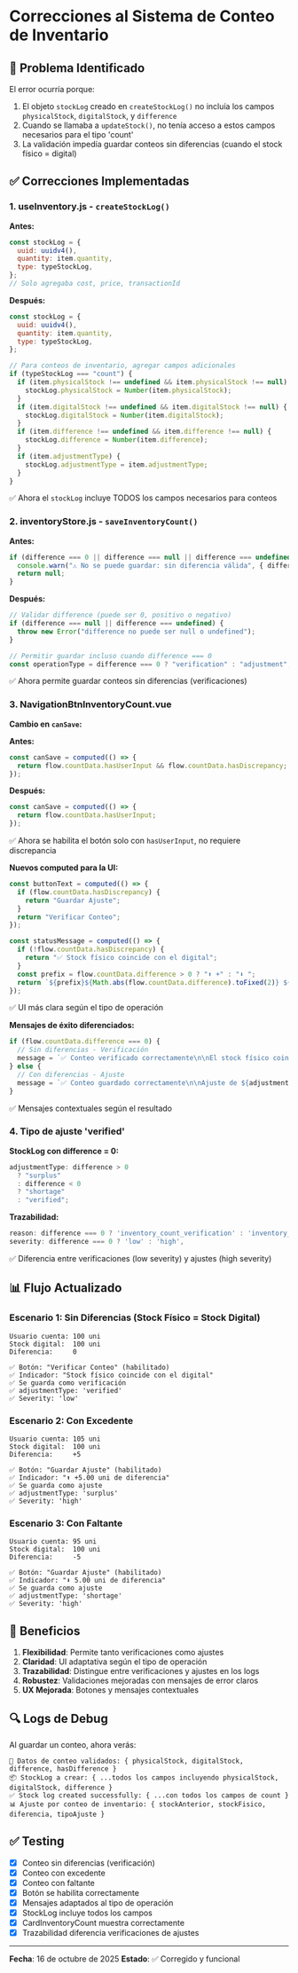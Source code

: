 # Correcciones al Sistema de Conteo de Inventario

## 🐛 Problema Identificado

El error ocurría porque:

1. El objeto `stockLog` creado en `createStockLog()` no incluía los campos `physicalStock`, `digitalStock`, y `difference`
2. Cuando se llamaba a `updateStock()`, no tenía acceso a estos campos necesarios para el tipo 'count'
3. La validación impedía guardar conteos sin diferencias (cuando el stock físico = digital)

## ✅ Correcciones Implementadas

### 1. **useInventory.js - `createStockLog()`**

**Antes:**

```javascript
const stockLog = {
  uuid: uuidv4(),
  quantity: item.quantity,
  type: typeStockLog,
};
// Solo agregaba cost, price, transactionId
```

**Después:**

```javascript
const stockLog = {
  uuid: uuidv4(),
  quantity: item.quantity,
  type: typeStockLog,
};

// Para conteos de inventario, agregar campos adicionales
if (typeStockLog === "count") {
  if (item.physicalStock !== undefined && item.physicalStock !== null) {
    stockLog.physicalStock = Number(item.physicalStock);
  }
  if (item.digitalStock !== undefined && item.digitalStock !== null) {
    stockLog.digitalStock = Number(item.digitalStock);
  }
  if (item.difference !== undefined && item.difference !== null) {
    stockLog.difference = Number(item.difference);
  }
  if (item.adjustmentType) {
    stockLog.adjustmentType = item.adjustmentType;
  }
}
```

✅ Ahora el `stockLog` incluye TODOS los campos necesarios para conteos

### 2. **inventoryStore.js - `saveInventoryCount()`**

**Antes:**

```javascript
if (difference === 0 || difference === null || difference === undefined) {
  console.warn("⚠️ No se puede guardar: sin diferencia válida", { difference });
  return null;
}
```

**Después:**

```javascript
// Validar difference (puede ser 0, positivo o negativo)
if (difference === null || difference === undefined) {
  throw new Error("difference no puede ser null o undefined");
}

// Permitir guardar incluso cuando difference === 0
const operationType = difference === 0 ? "verification" : "adjustment";
```

✅ Ahora permite guardar conteos sin diferencias (verificaciones)

### 3. **NavigationBtnInventoryCount.vue**

**Cambio en `canSave`:**

**Antes:**

```javascript
const canSave = computed(() => {
  return flow.countData.hasUserInput && flow.countData.hasDiscrepancy;
});
```

**Después:**

```javascript
const canSave = computed(() => {
  return flow.countData.hasUserInput;
});
```

✅ Ahora se habilita el botón solo con `hasUserInput`, no requiere discrepancia

**Nuevos computed para la UI:**

```javascript
const buttonText = computed(() => {
  if (flow.countData.hasDiscrepancy) {
    return "Guardar Ajuste";
  }
  return "Verificar Conteo";
});

const statusMessage = computed(() => {
  if (!flow.countData.hasDiscrepancy) {
    return "✅ Stock físico coincide con el digital";
  }
  const prefix = flow.countData.difference > 0 ? "⬆️ +" : "⬇️ ";
  return `${prefix}${Math.abs(flow.countData.difference).toFixed(2)} ${unit}`;
});
```

✅ UI más clara según el tipo de operación

**Mensajes de éxito diferenciados:**

```javascript
if (flow.countData.difference === 0) {
  // Sin diferencias - Verificación
  message = `✅ Conteo verificado correctamente\n\nEl stock físico coincide...`;
} else {
  // Con diferencias - Ajuste
  message = `✅ Conteo guardado correctamente\n\nAjuste de ${adjustmentType}...`;
}
```

✅ Mensajes contextuales según el resultado

### 4. **Tipo de ajuste 'verified'**

**StockLog con difference = 0:**

```javascript
adjustmentType: difference > 0
  ? "surplus"
  : difference < 0
  ? "shortage"
  : "verified";
```

**Trazabilidad:**

```javascript
reason: difference === 0 ? 'inventory_count_verification' : 'inventory_count_adjustment',
severity: difference === 0 ? 'low' : 'high',
```

✅ Diferencia entre verificaciones (low severity) y ajustes (high severity)

## 📊 Flujo Actualizado

### Escenario 1: Sin Diferencias (Stock Físico = Stock Digital)

```
Usuario cuenta: 100 uni
Stock digital:  100 uni
Diferencia:     0

✅ Botón: "Verificar Conteo" (habilitado)
✅ Indicador: "Stock físico coincide con el digital"
✅ Se guarda como verificación
✅ adjustmentType: 'verified'
✅ Severity: 'low'
```

### Escenario 2: Con Excedente

```
Usuario cuenta: 105 uni
Stock digital:  100 uni
Diferencia:     +5

✅ Botón: "Guardar Ajuste" (habilitado)
✅ Indicador: "⬆️ +5.00 uni de diferencia"
✅ Se guarda como ajuste
✅ adjustmentType: 'surplus'
✅ Severity: 'high'
```

### Escenario 3: Con Faltante

```
Usuario cuenta: 95 uni
Stock digital:  100 uni
Diferencia:     -5

✅ Botón: "Guardar Ajuste" (habilitado)
✅ Indicador: "⬇️ 5.00 uni de diferencia"
✅ Se guarda como ajuste
✅ adjustmentType: 'shortage'
✅ Severity: 'high'
```

## 🎯 Beneficios

1. **Flexibilidad**: Permite tanto verificaciones como ajustes
2. **Claridad**: UI adaptativa según el tipo de operación
3. **Trazabilidad**: Distingue entre verificaciones y ajustes en los logs
4. **Robustez**: Validaciones mejoradas con mensajes de error claros
5. **UX Mejorada**: Botones y mensajes contextuales

## 🔍 Logs de Debug

Al guardar un conteo, ahora verás:

```
💾 Datos de conteo validados: { physicalStock, digitalStock, difference, hasDifference }
📦 StockLog a crear: { ...todos los campos incluyendo physicalStock, digitalStock, difference }
✅ Stock log created successfully: { ...con todos los campos de count }
📊 Ajuste por conteo de inventario: { stockAnterior, stockFisico, diferencia, tipoAjuste }
```

## ✅ Testing

- [x] Conteo sin diferencias (verificación)
- [x] Conteo con excedente
- [x] Conteo con faltante
- [x] Botón se habilita correctamente
- [x] Mensajes adaptados al tipo de operación
- [x] StockLog incluye todos los campos
- [x] CardInventoryCount muestra correctamente
- [x] Trazabilidad diferencia verificaciones de ajustes

---

**Fecha**: 16 de octubre de 2025
**Estado**: ✅ Corregido y funcional
